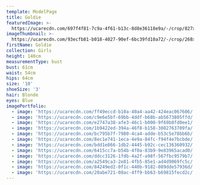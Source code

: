 ```yaml
---
template: ModelPage
title: Goldie
featuredImage: >-
  https://ucarecdn.com/697f4f81-7c9a-4f61-b13c-8d8e36118e9a/-/crop/827x464/0,0/-/preview/
imageThumbnail: >-
  https://ucarecdn.com/93ecfb81-b018-4027-90ef-6bc39fd10a72/-/crop/268x292/366,8/-/preview/
firstName: Goldie
collection: Girls
height: 140cm
measurementType: bust
bust: 61cm
waist: 54cm
hips: 64cm
size: '10'
shoeSize: '3'
hair: Blonde
eyes: Blue
imagePortfolio:
  - image: 'https://ucarecdn.com/ff49eccd-b10a-40a4-aa42-424eac067606/'
  - image: 'https://ucarecdn.com/c9e6e5bf-69bb-4ddf-b68b-ab5673805ffd/'
  - image: 'https://ucarecdn.com/e2747a38-afe3-46c1-b000-9f69b8fd0ee1/'
  - image: 'https://ucarecdn.com/1b9422ed-394a-46f8-b158-3082763709fa/'
  - image: 'https://ucarecdn.com/bc795b7f-7980-4ca4-adde-b53c5e78bb6b/'
  - image: 'https://ucarecdn.com/8ec1e741-1eca-4e9a-84fc-f94f4e7bcbde/'
  - image: 'https://ucarecdn.com/bdd1e866-1db2-4445-b92c-cec136360932/'
  - image: 'https://ucarecdn.com/6415cc7a-b54b-4f0a-83b9-9e83965acad0/'
  - image: 'https://ucarecdn.com/ddcc3126-1fdb-4a2f-a98f-567fbc9579b7/'
  - image: 'https://ucarecdn.com/a2549ca3-2e81-4fb5-85e1-ad4d9069fc5c/'
  - image: 'https://ucarecdn.com/84249ed2-0f1c-440b-9182-089dde57936d/'
  - image: 'https://ucarecdn.com/20abe721-08ac-4ff9-bb63-b69815fecd2c/'
---
```


